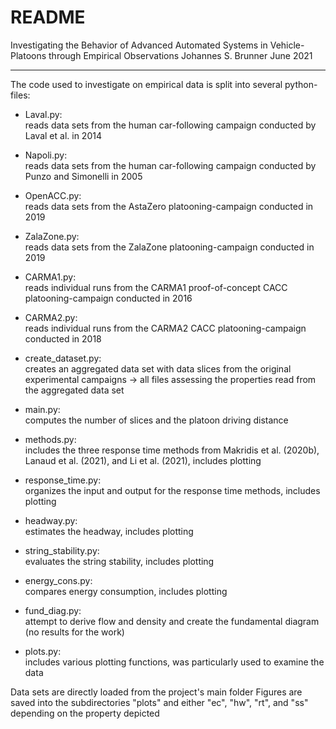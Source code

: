 # README

Investigating the Behavior of Advanced Automated Systems in Vehicle-Platoons through Empirical Observations
Johannes S. Brunner
June 2021
__________________________________

The code used to investigate on empirical data is split into several python-files:


- Laval.py:             
reads data sets from the human car-following campaign conducted by Laval et al. in 2014

- Napoli.py:            
reads data sets from the human car-following campaign conducted by Punzo and Simonelli in 2005

- OpenACC.py:           
reads data sets from the AstaZero platooning-campaign conducted in 2019

- ZalaZone.py:          
reads data sets from the ZalaZone platooning-campaign conducted in 2019

- CARMA1.py:            
reads individual runs from the CARMA1 proof-of-concept CACC platooning-campaign conducted in 2016

- CARMA2.py:            
reads individual runs from the CARMA2 CACC platooning-campaign conducted in 2018

- create_dataset.py:    
creates an aggregated data set with data slices from the original experimental campaigns -> all files assessing the properties read from the aggregated data set

- main.py:              
computes the number of slices and the platoon driving distance 

- methods.py:          
includes the three response time methods from Makridis et al. (2020b), Lanaud et al. (2021), and Li et al. (2021), includes plotting

- response_time.py:     
organizes the input and output for the response time methods, includes plotting

- headway.py:           
estimates the headway, includes plotting

- string_stability.py:  
evaluates the string stability, includes plotting

- energy_cons.py:       
compares energy consumption, includes plotting

- fund_diag.py:        
attempt to derive flow and density and create the fundamental diagram (no results for the work)

- plots.py:             
includes various plotting functions, was particularly used to examine the data


Data sets are directly loaded from the project's main folder
Figures are saved into the subdirectories "plots" and either "ec", "hw", "rt", and "ss" depending on the property depicted
